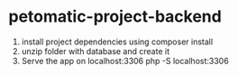 # petomatic-project-backend

1. install project dependencies using composer install
2. unzip folder with database and create it 
3. Serve the app on localhost:3306 php -S localhost:3306
